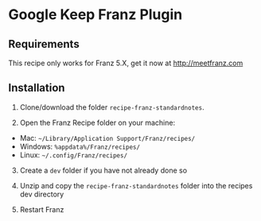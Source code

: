 # Google Keep Franz Plugin

## Requirements
This recipe only works for Franz 5.X, get it now at http://meetfranz.com

## Installation

1. Clone/download the folder `recipe-franz-standardnotes`.

2. Open the Franz Recipe folder on your machine:
  * Mac: `~/Library/Application Support/Franz/recipes/`
  * Windows: `%appdata%/Franz/recipes/`
  * Linux: `~/.config/Franz/recipes/`

3. Create a `dev` folder if you have not already done so

3. Unzip and copy the `recipe-franz-standardnotes` folder into the recipes dev directory

4. Restart Franz
